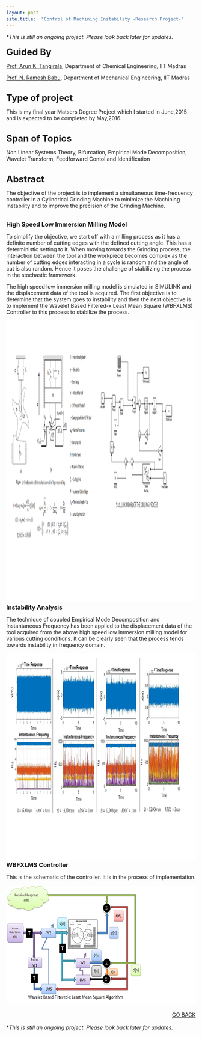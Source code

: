 ```yaml
---
layout: post
site.title:  "Control of Machining Instability -Research Project-"
---
```

*<i>This is still an ongoing project. Please look back later for updates.</i>
<br>
<br>
<font size="5"><b>Guided By</b></font>
<p><a href="http://arunkt.wix.com/homepage">Prof. Arun K. Tangirala</a>, Department of Chemical Engineering, IIT Madras</p>
<p><a href="https://mech.iitm.ac.in/Faculty/nrb/home.php">Prof. N. Ramesh Babu</a>, Department of Mechanical Engineering, IIT Madras</p>
<br>
<font size="5"><b>Type of project</b></font>
<p>This is my final year Matsers Degree Project which I started in June,2015 and is expected to be completed by May,2016.</p>
<br>
<font size="5"><b>Span of Topics</b></font>
<p>Non Linear Systems Theory, Bifurcation, Empirical Mode Decomposition,
Wavelet Transform, Feedforward Contol and Identification</p>
<br>
<font size="5"><b>Abstract</b></font>
<p>The objective of the project is to implement a simultaneous time-frequency controller in a Cylindrical Grinding Machine to minimize the Machining Instability and to improve the precision of the Grinding Machine.</p>
<br>
<font size="3"><b>High Speed Low Immersion Milling Model</b></font>
<p>To simplify the objective, we start off with a milling process as it has a definite number of cutting edges with the defined cutting angle. This has a deterministic setting to it. When moving towards the Grinding process, the interaction between the tool and the workpiece becomes complex as the number of cutting edges interacting in a cycle is random and the angle of cut is also random. Hence it poses the challenge of stabilizing the process in the stochastic framework.

The high speed low immersion milling model is simulated in SIMULINK and the displacement data of the tool is acquired. The first objective is to determine that the system goes to instability and then the next objective is to implement the Wavelet Based Filtered-x Least Mean Square (WBFXLMS) Controller to this process to stabilize the process. </p>
<section role="banner">
<center><img src="/img/milling.png" width="1400" height="750" /></center>  
</section>
<font size="3"><b>Instability Analysis </b></font>
<p>The technique of coupled Empirical Mode Decomposition and Instantaneous Frequency has been applied to the displacement data of the tool acquired from the above high speed low immersion milling model for various cutting conditions. It can be clearly seen that the process tends towards instability in frequency domain. </p>
<section role="banner">
  <center><img src="/img/millcut.png" width="750" height="550" /></center>
</section>
<font size="3"><b>WBFXLMS Controller</b></font>
<p>This is the schematic of the controller. It is in the process of implementation. </p>
<section role="banner" align="center">
<center><img src="/img/wbfxlms.png" width="630" height="315" /></center>
</section>

<br>
<div align="right"><a href="/project.html">GO BACK</a></div>
<br>
*<i>This is still an ongoing project. Please look back later for updates.</i>
